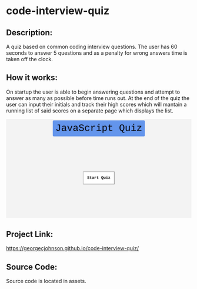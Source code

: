 # code-interview-quiz

## Description:

A quiz based on common coding interview questions. The user has 60 seconds to answer 5 questions and as a penalty for wrong answers time is taken off the clock.

## How it works:

On startup the user is able to begin answering questions and attempt to answer as many as possible before time runs out.  At the end of the quiz the user can input their initials and track their high scores which will mantain a running list of said scores on a separate page which displays the list.

![website screenshot](./assets/images/georgecjohnson.github.io%20(2).jpg)

## Project Link:

https://georgecjohnson.github.io/code-interview-quiz/

## Source Code:

Source code is located in assets.
